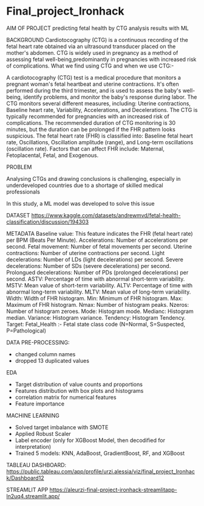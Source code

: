 # Final_project_Ironhack

AIM OF PROJECT 
predicting fetal health by CTG analysis results with ML

BACKGROUND
Cardiotocography (CTG) is a continuous recording of the fetal heart rate obtained via an ultrasound transducer placed on the mother's abdomen. CTG is widely used in pregnancy as a method of assessing fetal well-being,predominantly in pregnancies with increased risk of complications. What we find using CTG and when we use CTG:-

A cardiotocography (CTG) test is a medical procedure that monitors a pregnant woman's fetal heartbeat and uterine contractions. It's often performed during the third trimester, and is used to assess the baby's well-being, identify problems, and monitor the baby's response during labor. The CTG monitors several different measures, including: Uterine contractions, Baseline heart rate, Variability, Accelerations, and Decelerations. The CTG is typically recommended for pregnancies with an increased risk of complications. The recommended duration of CTG monitoring is 30 minutes, but the duration can be prolonged if the FHR pattern looks suspicious. The fetal heart rate (FHR) is classified into: Baseline fetal heart rate, Oscillations, Oscillation amplitude (range), and Long-term oscillations (oscillation rate). Factors that can affect FHR include: Maternal, Fetoplacental, Fetal, and Exogenous.

PROBLEM 

Analysing CTGs and drawing conclusions is challenging, especially in underdeveloped countries due to a shortage of skilled medical professionals

In this study, a ML model was developed to solve this issue 

DATASET
https://www.kaggle.com/datasets/andrewmvd/fetal-health-classification/discussion/194303

METADATA
Baseline value: This feature indicates the FHR (fetal heart rate) per BPM (Beats Per Minute). Accelerations: Number of accelerations per second. Fetal movement: Number of fetal movements per second. Uterine contractions: Number of uterine contractions per second. Light decelerations: Number of LDs (light decelerations) per second. Severe decelerations: Number of SDs (severe decelerations) per second. Prolongued decelerations: Number of PDs (prolonged decelerations) per second. ASTV: Percentage of time with abnormal short-term variability. MSTV: Mean value of short-term variability. ALTV: Percentage of time with abnormal long-term variability. MLTV: Mean value of long-term variability. Width: Width of FHR histogram. Min: Minimum of FHR histogram. Max: Maximum of FHR histogram. Nmax: Number of histogram peaks. Nzeros: Number of histogram zeroes. Mode: Histogram mode. Medianc: Histogram median. Variance: Histogram variance. Tendency: Histogram Tendency. Target: Fetal_Health :- Fetal state class code (N=Normal, S=Suspected, P=Pathological)


DATA PRE-PROCESSING:
- changed column names
- dropped 13 duplicated values

EDA
- Target distribution of value counts and proportions
- Features distribution with box plots and histograms
- correlation matrix for numerical features
- Feature importance

MACHINE LEARNING
- Solved target imbalance with SMOTE
- Applied Robust Scaler
- Label encoder (only for XGBoost Model, then decodified for interpretation)
- Trained 5 models: KNN, AdaBoost, GradientBoost, RF, and XGBoost

TABLEAU DASHBOARD:
https://public.tableau.com/app/profile/urzi.alessia/viz/final_project_Ironhack/Dashboard12

STREAMLIT APP
https://aleurzi-final-project-ironhack-streamlitapp-ln2uq4.streamlit.app/
